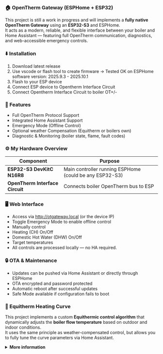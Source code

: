 ### 🏠 OpenTherm Gateway (ESPHome + ESP32)
This project is still a work in progress and will implements a **fully native OpenTherm Gateway** using an **ESP32-S3** and ESPHome.  
It acts as a modern, reliable, and flexible interface between your boiler and Home Assistant — featuring full OpenTherm communication, diagnostics, and web-accessible emergency controls.

### ⬇️ Installation
1) Download latest release
2) Use vscode or flash tool to create firmware 
   -> Tested OK on ESPHome software version: 2025.9.3 - 2025.10.1
3) Flash to your ESP device
4) Connect ESP device to Opentherm Interface Circuit
5) Connect Opentherm Interface Circuit to boiler OT+/- 

### 🚀 Features
- Full OpenTherm Protocol Support
- Integrated Home Assistant Support
- Emergency Mode (Offline Control)
- Optional weather Compensation (Equitherm or boilers own)  
- Diagnostic & Monitoring (boiler state, flame, fault codes)  

### ⚙️ My Hardware Overview
| Component | Purpose |
|------------|----------|
| **ESP32-S3 DevKitC N16R8** | Main controller running ESPHome (could be any ESP32-S3) |
| **OpenTherm Interface Circuit** | Connects boiler OpenTherm bus to ESP |


### 🖥️ Web Interface
- Access via http://otgateway.local (or the device IP)
- Toggle Emergency Mode to enable offline control
- Manually control
- Heating (CH) On/Off
- Domestic Hot Water (DHW) On/Off
- Target temperatures
- All controls are processed locally — no HA required.

### 🔒 OTA & Maintenance
- Updates can be pushed via Home Assistant or directly through ESPHome
- OTA encrypted and password protected
- Automatic reboot after successful updates
- Safe Mode available if configuration fails to boot

### 🧮 Equitherm Heating Curve
This project implements a custom **Equithermic control algorithm** that dynamically adjusts the **boiler flow temperature** based on outdoor and indoor conditions.  
It uses the same principle as weather-compensated control, but allows you to fully tune the curve parameters via Home Assistant.

<details>
<summary><strong>More information</strong></summary>

```T_flow = n * (T_set + k - T_out) + t + (T_set - T_in) * fb```

| Symbol | Definition | Source |
|:-------|:------------|:-------|
| **T₍flow₎** | Calculated target flow temperature (°C) | Sent to boiler via OpenTherm (DID 0x11) |
| **T₍out₎** | Outdoor temperature (°C) | From Home Assistant weather sensor |
| **T₍in₎** | Current indoor temperature (°C) | From indoor temperature sensor |
| **T₍set₎** | Desired indoor setpoint (°C) | From ESPHome `climate` target |
| **n** | Curve exponent / slope multiplier | Tunable number (default ≈ 1.2–1.3) |
| **k** | Base slope factor | Tunable number (default ≈ 0.8–1.0) |
| **t** | Curve offset (°C) | Shifts the curve up/down; usually near indoor target |
| **fb** | Feedback gain | Correction factor based on indoor deviation |
| **max_ch_temp** | Maximum boiler flow limit (°C) | Adjustable from Home Assistant |


The Equithermic control curve automatically increases boiler flow temperature when it’s colder outside, keeping the indoor temperature stable with minimal cycling and optimal condensing efficiency.

- **n** and **k** shape how steeply the flow temperature reacts to outdoor changes.  
- **t** vertically shifts the entire curve, roughly aligning it with the desired comfort level.  
- **fb** applies an indoor feedback correction:  
  - If the indoor temperature is *below* the target, the flow temperature increases slightly.  
  - If it’s *above* the target, it decreases slightly.  
- The final calculated temperature is **clamped** to the `Maximum CH Temperature` number you define in Home Assistant.

</details>
